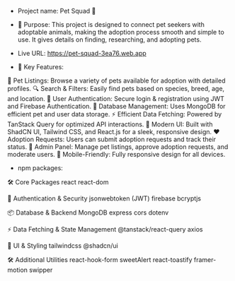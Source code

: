 * Project name: Pet Squad 🐾

* 📌 Purpose: 
This project is designed to connect pet seekers with adoptable animals, making the adoption process smooth and simple to use. It gives details on finding, researching, and adopting pets.

* Live URL:   https://pet-squad-3ea76.web.app

* 🚀 Key Features:

🐶 Pet Listings: Browse a variety of pets available for adoption with detailed profiles.
🔍 Search & Filters: Easily find pets based on species, breed, age, and location.
📝 User Authentication: Secure login & registration using JWT and Firebase Authentication.
💾 Database Management: Uses MongoDB for efficient pet and user data storage.
⚡ Efficient Data Fetching: Powered by TanStack Query for optimized API interactions.
🎨 Modern UI: Built with ShadCN UI, Tailwind CSS, and React.js for a sleek, responsive design.
❤️ Adoption Requests: Users can submit adoption requests and track their status.
📢 Admin Panel: Manage pet listings, approve adoption requests, and moderate users.
📱 Mobile-Friendly: Fully responsive design for all devices.

* npm packages:

🛠 Core Packages
react 
react-dom

🔐 Authentication & Security
jsonwebtoken (JWT)
firebase 
bcryptjs

📦 Database & Backend
MongoDB
express 
cors
dotenv

⚡ Data Fetching & State Management
@tanstack/react-query 
axios 

🎨 UI & Styling
tailwindcss
@shadcn/ui 

🛠 Additional Utilities
react-hook-form 
sweetAlert
react-toastify
framer-motion 
swipper
